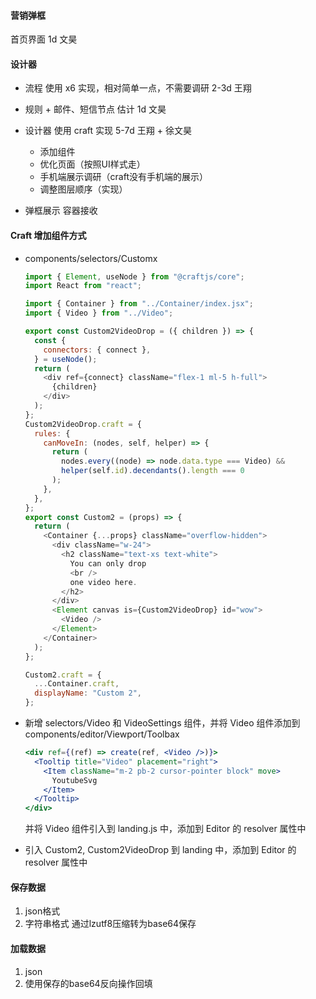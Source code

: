 #### 营销弹框 

首页界面  1d  文昊

#### 设计器

- 流程 使用 x6 实现，相对简单一点，不需要调研 2-3d 王翔

- 规则 + 邮件、短信节点 估计 1d 文昊

- 设计器 使用 craft 实现   5-7d 王翔 + 徐文昊

  - 添加组件
  - 优化页面（按照UI样式走）
  - 手机端展示调研（craft没有手机端的展示）
  - 调整图层顺序（实现）

- 弹框展示
  容器接收

  

#### Craft 增加组件方式

- components/selectors/Customx

  ```js
  import { Element, useNode } from "@craftjs/core";
  import React from "react";

  import { Container } from "../Container/index.jsx";
  import { Video } from "../Video";

  export const Custom2VideoDrop = ({ children }) => {
    const {
      connectors: { connect },
    } = useNode();
    return (
      <div ref={connect} className="flex-1 ml-5 h-full">
        {children}
      </div>
    );
  };
  Custom2VideoDrop.craft = {
    rules: {
      canMoveIn: (nodes, self, helper) => {
        return (
          nodes.every((node) => node.data.type === Video) &&
          helper(self.id).decendants().length === 0
        );
      },
    },
  };
  export const Custom2 = (props) => {
    return (
      <Container {...props} className="overflow-hidden">
        <div className="w-24">
          <h2 className="text-xs text-white">
            You can only drop
            <br />
            one video here.
          </h2>
        </div>
        <Element canvas is={Custom2VideoDrop} id="wow">
          <Video />
        </Element>
      </Container>
    );
  };

  Custom2.craft = {
    ...Container.craft,
    displayName: "Custom 2",
  };
  ```

- 新增 selectors/Video 和 VideoSettings 组件，并将 Video 组件添加到 components/editor/Viewport/Toolbax

  ```jsx
  <div ref={(ref) => create(ref, <Video />)}>
    <Tooltip title="Video" placement="right">
      <Item className="m-2 pb-2 cursor-pointer block" move>
        YoutubeSvg
      </Item>
    </Tooltip>
  </div>
  ```

  并将 Video 组件引入到 landing.js 中，添加到 Editor 的 resolver 属性中

- 引入 Custom2, Custom2VideoDrop 到 landing 中，添加到 Editor 的 resolver 属性中


#### 保存数据

1. json格式
2. 字符串格式 通过lzutf8压缩转为base64保存

#### 加载数据

1. json
2. 使用保存的base64反向操作回填
